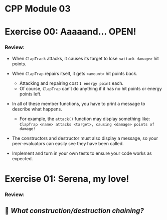 # CPP Module 03

# Exercise 00: Aaaaand... OPEN!

### Review:
- When `ClapTrack` attacks, it causes its target to lose `<attack damage>` hit points.
- When `ClapTrap` repairs itself, it gets `<amount>` hit points back. 
	- Attacking and repairing cost `1 energy point` each. 
	- Of course, `ClapTrap` can’t do anything if it has no hit points or energy points left.

- In all of these member functions, you have to print a message to describe what happens. 
	- For example, the `attack()` function may display something like:
	`ClapTrap <name> attacks <target>, causing <damage> points of damage!`
- The constructors and destructor must also display a message, so your peer-evaluators can easily see they have been called.
- Implement and turn in your own tests to ensure your code works as expected.


# Exercise 01: Serena, my love!

### Review:

🧐 ***What construction/destruction chaining?***
- 